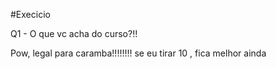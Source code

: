 #Execicio

Q1 - O que vc acha do curso?!!

Pow, legal para caramba!!!!!!!!
se eu tirar 10 , fica melhor ainda
